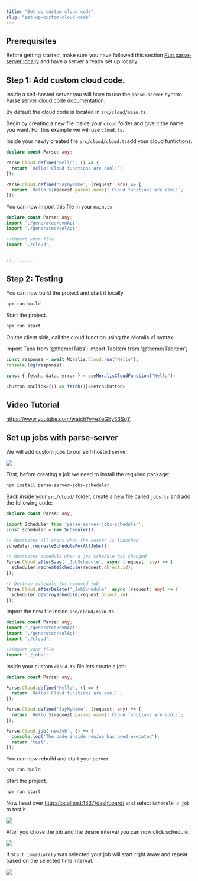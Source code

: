 ```yaml
---
title: "Set up custom cloud code"
slug: "set-up-custom-cloud-code"
---
```


## Prerequisites

Before getting started, make sure you have followed this section [Run parse-server locally](https://docs.moralis.io/docs/run-parse-server-locally) and have a server already set up locally.

## Step 1: Add custom cloud code.

Inside a self-hosted server you will have to use the `parse-server` syntax.  
[Parse server cloud code documentation](https://docs.parseplatform.org/cloudcode/guide/).

By default the cloud code is located in `src/cloud/main.ts`.

Begin by creating a new file inside your `cloud` folder and give it the name you want. For this example we will use `cloud.ts`.

Inside your newly created file `src/cloud/cloud.ts`add your cloud funtictions.

```typescript cloud.ts
declare const Parse: any;

Parse.Cloud.define('Hello', () => {
  return `Hello! Cloud functions are cool!`;
});

Parse.Cloud.define('SayMyName', (request: any) => {
  return `Hello ${request.params.name}! Cloud functions are cool!`;
});
```

You can now import this file in your `main.ts`

```typescript main.ts
declare const Parse: any;
import './generated/evmApi';
import './generated/solApi';

//import your file
import './cloud';


//.........
```



## Step 2: Testing

You can now build the project and start it locally.

```bash npm2yarn
npm run build
```

Start the project.

```bash npm2yarn
npm run start
```

On the client side, call the cloud function using the Moralis v1 syntax.


import Tabs from '@theme/Tabs';
import TabItem from '@theme/TabItem';

<Tabs>
  <TabItem value="javascript" label="Vanilla Javascript" default>

```typescript
const response = await Moralis.Cloud.run("Hello");
console.log(response);
```

  </TabItem>
  <TabItem value="react" label="React">

```typescript
const { fetch, data, error } = useMoralisCloudFunction("Hello");

<button onClick={() => fetch()}>Fetch<button>
```

  </TabItem>
</Tabs>

## Video Tutorial

https://www.youtube.com/watch?v=eZeGEy33SgY

## Set up jobs with parse-server

We will add custom jobs to our self-hosted server.

![](/img/content/263def3-image.png)

First, before creating a job we need to install the required package:

```bash npm2yarn
npm install parse-server-jobs-scheduler
```

Back inside your `src/cloud/` folder, create a new file called `jobs.ts` and add the following code:

```typescript jobs.ts
declare const Parse: any;

import Scheduler from 'parse-server-jobs-scheduler';
const scheduler = new Scheduler();

// Recreates all crons when the server is launched
scheduler.recreateScheduleForAllJobs();

// Recreates schedule when a job schedule has changed
Parse.Cloud.afterSave('_JobSchedule', async (request: any) => {
  scheduler.recreateSchedule(request.object.id);
});

// Destroy schedule for removed job
Parse.Cloud.afterDelete('_JobSchedule', async (request: any) => {
  scheduler.destroySchedule(request.object.id);
});

```

Import the new file inside `src/cloud/main.ts`

```typescript main.ts
declare const Parse: any;
import './generated/evmApi';
import './generated/solApi';
import './cloud';

//import your file
import './jobs';
```

Inside your custom `cloud.ts` file lets create a job:

```typescript cloud.ts
declare const Parse: any;

Parse.Cloud.define('Hello', () => {
  return `Hello! Cloud functions are cool!`;
});

Parse.Cloud.define('SayMyName', (request: any) => {
  return `Hello ${request.params.name}! Cloud functions are cool!`;
});

Parse.Cloud.job('newJob', () => {
  console.log('The code inside newJob has beed executed');
  return 'test';
});
```



You can now rebuild and start your server.

```bash npm2yarn
npm run build
```

Start the project.

```bash npm2yarn
npm run start
```

Now head over  <http://localhost:1337/dashboard/> and select `Schedule a job` to test it.

![](/img/content/de70fe6-image.png)

After you chose the job and the desire interval you can now click schedule:

![](/img/content/305932c-image.png)

If `Start immediately` was selected your job will start right away and repeat based on the selected time interval.

![](/img/content/5b811e2-image.png)